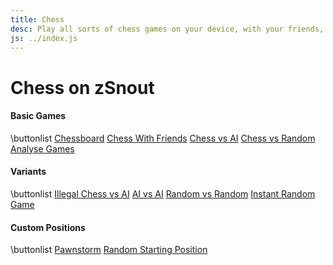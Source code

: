 ```yaml
---
title: Chess
desc: Play all sorts of chess games on your device, with your friends, against computers, or play new variants!
js: ../index.js
---
```


# Chess on zSnout

#### Basic Games

\buttonlist
[Chessboard](/chess/board/)
[Chess With Friends](/chess/online/)
[Chess vs AI](/chess/vsai/)
[Chess vs Random](/chess/vsrandom/)
[Analyse Games](/chess/analysis/)

#### Variants

\buttonlist
[Illegal Chess vs AI](/chess/illegal/)
[AI vs AI](/chess/engine/)
[Random vs Random](/chess/random/)
[Instant Random Game](/chess/random/?instant)

#### Custom Positions

\buttonlist
[Pawnstorm](/chess/board/#rank-134-P;square-e1-K;rank-5-ePPeePPe;rank-7-e)
[Random Starting Position](/chess/board/#random-20)
